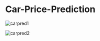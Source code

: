 # Car-Price-Prediction


![carpred1](https://user-images.githubusercontent.com/64924874/86338247-b73f6b80-bc6f-11ea-848f-aca86b82e2ce.png)

![carpred2](https://user-images.githubusercontent.com/64924874/86338250-b8709880-bc6f-11ea-9e86-f615f03d25e4.png)
